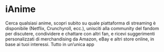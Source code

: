 # iAnime
Cerca qualsiasi anime, scopri subito su quale piattaforma di streaming è disponibile (Netflix, Crunchyroll, ecc.), unisciti alla community del fandom per discutere, condividere e chattare con altri fan, e ricevi suggerimenti personalizzati di merchandising da Amazon, eBay e altri store online, in base ai tuoi interessi. Tutto in un’unica app
